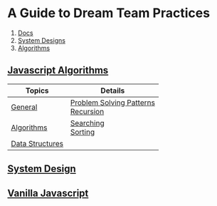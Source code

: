 # A Guide to Dream Team Practices
1. [Docs][excel]
2. [System Designs][sys]
3. [Algorithms][algos]

[excel]: https://docs.google.com/spreadsheets/d/1eAaBFTxEaVm1ceIgfAen1T5UsR3XrDQ6eQNPBffuLiY/edit#gid=1259153563
[sys]: https://akshay-iyangar.github.io/system-design/#toc1
[algos]: https://www.udemy.com/course/js-algorithms-and-data-structures-masterclass/

## [Javascript Algorithms](JS-Masterclass/)

| Topics                                             | Details                                                                                                                          |
| -------------------------------------------------- | -------------------------------------------------------------------------------------------------------------------------------- |
| [General](JS-Masterclass/General/)                 | [Problem Solving Patterns](JS-Masterclass/General/Problem%20Solving%20Patterns/) </br> [Recursion](JS-Masterclass/General/Recursion/) |
| [Algorithms](JS-Masterclass/Algorithms/)           | [Searching](JS-Masterclass/Algorithms/Searching) </br> [Sorting](JS-Masterclass/Algorithms/Sorting/)                                  |
| [Data Structures](JS-Masterclass/Data\Structures/) |                                                                                                                                  |

## [System Design](System-Design/)

## [Vanilla Javascript](Javascript/)
